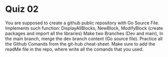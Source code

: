 # Quiz 02
You are supposed to create a github public repository with Go Source File.
Implements such function: DisplayAllBlocks, NewBlock, ModifyBlock (create packages and import all the libraries)
Make two Branches (Dev and main), In the main branch, merge the dev branch content (Go source file).
Practice all the Github Comands from the git-hub cheat-sheet.
Make sure to add the readMe file in the repo, where write all the comands that you used.